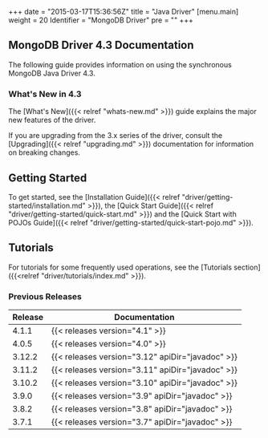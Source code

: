 +++
date = "2015-03-17T15:36:56Z"
title = "Java Driver"
[menu.main]
  weight = 20
  Identifier = "MongoDB Driver"
  pre = "<i class='fa fa-arrows-h'></i>"
+++

## MongoDB Driver 4.3 Documentation

The following guide provides information on using the synchronous MongoDB Java Driver 4.3.

### What's New in 4.3

The [What's New]({{< relref "whats-new.md" >}}) guide explains the major new features of the driver.

If you are upgrading from the 3.x series of the driver, consult the
[Upgrading]({{< relref "upgrading.md" >}}) documentation for
information on breaking changes.

## Getting Started

To get started, see the [Installation Guide]({{< relref "driver/getting-started/installation.md" >}}), the [Quick Start Guide]({{< relref "driver/getting-started/quick-start.md" >}}) and the [Quick Start with POJOs Guide]({{< relref "driver/getting-started/quick-start-pojo.md" >}}).

## Tutorials

For tutorials for some frequently used operations, see the [Tutorials section]({{<relref "driver/tutorials/index.md" >}}).

### Previous Releases

| Release | Documentation |
|---------|---------------|
|  4.1.1  | {{< releases version="4.1" >}} | 
|  4.0.5  | {{< releases version="4.0" >}} | 
|  3.12.2 | {{< releases version="3.12" apiDir="javadoc" >}} | 
|  3.11.2 | {{< releases version="3.11" apiDir="javadoc" >}} |
|  3.10.2 | {{< releases version="3.10" apiDir="javadoc" >}} |
|  3.9.0  | {{< releases version="3.9"  apiDir="javadoc" >}} |
|  3.8.2  | {{< releases version="3.8"  apiDir="javadoc" >}} |
|  3.7.1  | {{< releases version="3.7"  apiDir="javadoc" >}} |
